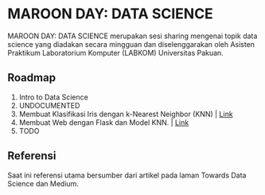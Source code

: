 # MAROON DAY: DATA SCIENCE

MAROON DAY: DATA SCIENCE merupakan sesi sharing mengenai topik data science yang diadakan secara mingguan dan diselenggarakan oleh Asisten Praktikum Laboratorium Komputer  (LABKOM) Universitas Pakuan.

## Roadmap

1. Intro to Data Science
2. UNDOCUMENTED
3. Membuat Klasifikasi Iris dengan k-Nearest Neighbor (KNN) | [Link](https://github.com/fahminlb33/maroon-data-science/tree/master/day3-klasifikasi-iris-knn)
4. Membuat Web dengan Flask dan Model KNN. | [Link](https://github.com/fahminlb33/maroon-data-science/tree/master/day4-web-flask)
5. TODO

## Referensi

Saat ini referensi utama bersumber dari artikel pada laman Towards Data Science dan Medium.